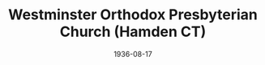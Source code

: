---
date: &id001 1936-08-17
end_date: null
location:
  address: 565 Shepard Avenue
  city: Hamden
  state: CT
minister:
- end: 1938-01-01
  name: L. Craig Long
  start: 1936-01-01
  type: Pastor
- end: 1942-01-01
  name: Marvin Derby
  start: 1938-01-01
  type: Pastor
- end: 1946-01-01
  name: Edmund Clowney
  start: 1942-01-01
  type: Pastor
- end: 1949-01-01
  name: Ralph Clough
  start: 1947-01-01
  type: Pastor
- end: 1955-01-01
  name: Philip Chase
  start: 1954-01-01
  type: Pastor
- end: 1960-01-01
  name: Robert Anderson
  start: 1956-01-01
  type: Pastor
- end: 1975-01-01
  name: William Moreau
  start: 1961-01-01
  type: supply_pastor
- end: 1978-01-01
  name: Ronald Jenkins
  start: 1976-01-01
  type: Pastor
- end: 1999-01-01
  name: Richard Gerber
  start: 1979-01-01
  type: Pastor
- end: 2006-01-01
  name: Calvin Keller
  start: 2000-01-01
  type: Pastor
- end: null
  name: Jonathan Holst
  start: 2007-01-01
  type: Pastor
- end: null
  name: James Campbell
  start: 1987-01-01
  type: teacher
ministers:
- L. Craig Long
- Marvin Derby
- Edmund Clowney
- Ralph Clough
- Philip Chase
- Robert Anderson
- William Moreau
- Ronald Jenkins
- Richard Gerber
- Calvin Keller
- Jonathan Holst
- James Campbell
name: Westminster Orthodox Presbyterian Church
names:
- end: null
  name: Westminster Orthodox Presbyterian Church
  start: 1936-08-17
origination_date: *id001
raw_data: 'CONNECTICUT

  Hamden

  Westminster Orthodox Presbyterian Church  (August 17, 1936- )

  565 Shepard Avenue

  Pastors: L. Craig Long, 1936-38

  Marvin Derby, 1938-42

  Edmund Clowney, 1942-46

  Ralph Clough, 1947-49

  Philip Chase, 1954-55

  Robert Anderson, 1956-60

  William Moreau (Supply), 1961-62

  William Moreau, 1962-75

  Ronald Jenkins, 1976-78

  Richard Gerber, 1979-99

  Calvin Keller, 2000-2006

  Jonathan Holst, 2007-

  Teacher: James Campbell, 1987-

  '
received_from: null
states:
- CT
status:
  active: true
  end_date: null
  reason: null
  received_from: null
  withdrawal_to: null
title: Westminster Orthodox Presbyterian Church (Hamden CT)
year_established:
- 1936

---